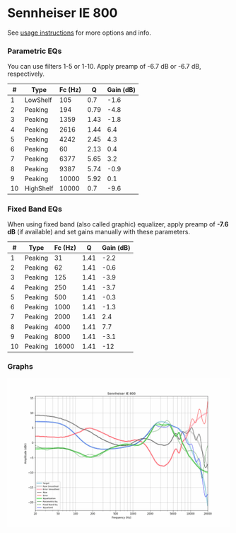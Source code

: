 # Sennheiser IE 800
See [usage instructions](https://github.com/jaakkopasanen/AutoEq#usage) for more options and info.

### Parametric EQs
You can use filters 1-5 or 1-10. Apply preamp of -6.7 dB or -6.7 dB, respectively.

|   # | Type      |   Fc (Hz) |    Q |   Gain (dB) |
|-----|-----------|-----------|------|-------------|
|   1 | LowShelf  |       105 | 0.7  |        -1.6 |
|   2 | Peaking   |       194 | 0.79 |        -4.8 |
|   3 | Peaking   |      1359 | 1.43 |        -1.8 |
|   4 | Peaking   |      2616 | 1.44 |         6.4 |
|   5 | Peaking   |      4242 | 2.45 |         4.3 |
|   6 | Peaking   |        60 | 2.13 |         0.4 |
|   7 | Peaking   |      6377 | 5.65 |         3.2 |
|   8 | Peaking   |      9387 | 5.74 |        -0.9 |
|   9 | Peaking   |     10000 | 5.92 |         0.1 |
|  10 | HighShelf |     10000 | 0.7  |        -9.6 |

### Fixed Band EQs
When using fixed band (also called graphic) equalizer, apply preamp of **-7.6 dB** (if available) and set gains manually with these parameters.

|   # | Type    |   Fc (Hz) |    Q |   Gain (dB) |
|-----|---------|-----------|------|-------------|
|   1 | Peaking |        31 | 1.41 |        -2.2 |
|   2 | Peaking |        62 | 1.41 |        -0.6 |
|   3 | Peaking |       125 | 1.41 |        -3.9 |
|   4 | Peaking |       250 | 1.41 |        -3.7 |
|   5 | Peaking |       500 | 1.41 |        -0.3 |
|   6 | Peaking |      1000 | 1.41 |        -1.3 |
|   7 | Peaking |      2000 | 1.41 |         2.4 |
|   8 | Peaking |      4000 | 1.41 |         7.7 |
|   9 | Peaking |      8000 | 1.41 |        -3.1 |
|  10 | Peaking |     16000 | 1.41 |       -12   |

### Graphs
![](./Sennheiser%20IE%20800.png)
